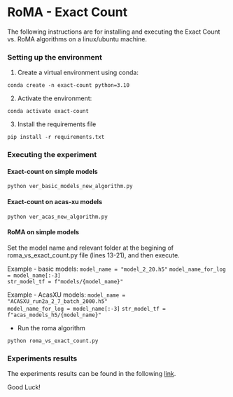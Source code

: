 
# RoMA - Exact Count

The following instructions are for installing and executing the Exact Count vs. RoMA algorithms on a linux/ubuntu machine.

### Setting up the environment

1. Create a virtual environment using conda:

`conda create -n exact-count python=3.10`

2. Activate the environment:

`conda activate exact-count`

3. Install the requirements file

`pip install -r requirements.txt`

### Executing the experiment

#### Exact-count on simple models
`python ver_basic_models_new_algorithm.py`

#### Exact-count on acas-xu models
`python ver_acas_new_algorithm.py`

#### RoMA on simple models

Set the model name and relevant folder at the begining of roma_vs_exact_count.py file (lines 13-21), and then execute.

Example - basic models:
`model_name = "model_2_20.h5"`
`model_name_for_log = model_name[:-3]`  
`str_model_tf = f"models/{model_name}"`

Example - AcasXU models:
`model_name = "ACASXU_run2a_2_7_batch_2000.h5"`  
``model_name_for_log = model_name[:-3]``
``str_model_tf = f"acas_models_h5/{model_name}"``

 - Run the roma algorithm 

`python roma_vs_exact_count.py`

### Experiments results

The experiments results can be found in the following [link](https://drive.google.com/drive/folders/1KOEkhwcs-tjPOB1uDQnLD_4iQKPC62nJ?usp=drive_link).

Good Luck!

